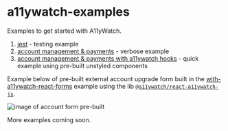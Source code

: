 # a11ywatch-examples

Examples to get started with A11yWatch.

1. [jest](./with-jest/) - testing example
1. [account management & payments](./with-payments/) - verbose example
1. [account management & payments with a11ywatch hooks](./with-a11ywatch-react-forms/) - quick example using pre-built unstyled components

Example below of pre-built external account upgrade form built in the [with-a11ywatch-react-forms](./with-a11ywatch-react-forms/) example using the lib [`@a11ywatch/react-a11ywatch-js`](https://www.npmjs.com/package/@a11ywatch/react-a11ywatch-js).

![image of account form pre-built](https://user-images.githubusercontent.com/8095978/210151329-2cb795ab-fccb-4bca-9694-8e59b0a4f9eb.png)

More examples coming soon.
